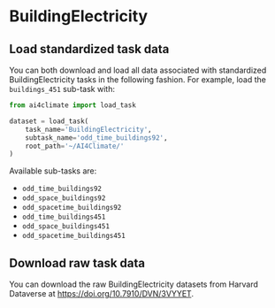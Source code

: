 # BuildingElectricity

## Load standardized task data

You can both download and load all data associated with standardized BuildingElectricity tasks
in the following fashion. For example, load the `buildings_451` sub-task
with:

```Python
from ai4climate import load_task

dataset = load_task(
    task_name='BuildingElectricity', 
    subtask_name='odd_time_buildings92',
    root_path='~/AI4Climate/'
)
```

Available sub-tasks are:
- `odd_time_buildings92`
- `odd_space_buildings92`
- `odd_spacetime_buildings92`
- `odd_time_buildings451`
- `odd_space_buildings451`
- `odd_spacetime_buildings451`

## Download raw task data

You can download the raw BuildingElectricity datasets from Harvard Dataverse at
 https://doi.org/10.7910/DVN/3VYYET.